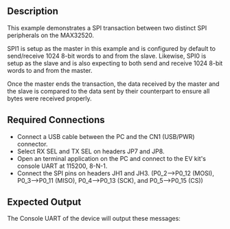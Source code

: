 ## Description

This example demonstrates a SPI transaction between two distinct SPI peripherals on the MAX32520. 

SPI1 is setup as the master in this example and is configured by default to send/receive 1024 8-bit words to and from the slave. Likewise, SPI0 is setup as the slave and is also expecting to both send and receive 1024 8-bit words to and from the master.

Once the master ends the transaction, the data received by the master and the slave is compared to the data sent by their counterpart to ensure all bytes were received properly.

## Required Connections

-   Connect a USB cable between the PC and the CN1 (USB/PWR) connector.
-   Select RX SEL and TX SEL on headers JP7 and JP8.
-   Open an terminal application on the PC and connect to the EV kit's console UART at 115200, 8-N-1.
-   Connect the SPI pins on headers JH1 and JH3. (P0_2-->P0_12 (MOSI), P0_3-->P0_11 (MISO), P0_4-->P0_13 (SCK), and P0_5-->P0_15 (CS))

## Expected Output

The Console UART of the device will output these messages:

```

```